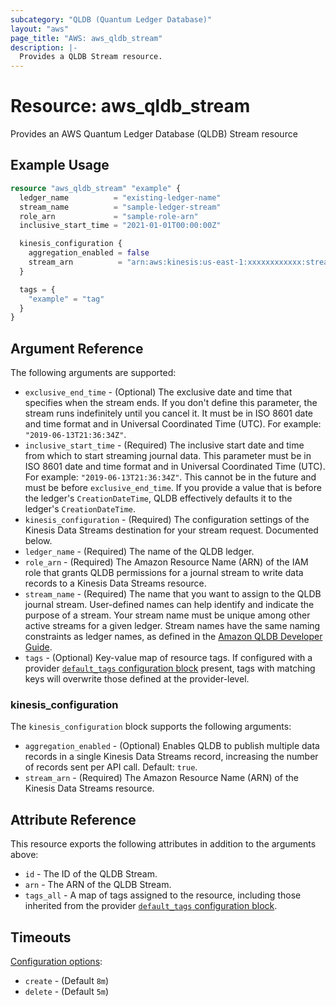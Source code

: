 ```yaml
---
subcategory: "QLDB (Quantum Ledger Database)"
layout: "aws"
page_title: "AWS: aws_qldb_stream"
description: |-
  Provides a QLDB Stream resource.
---
```


# Resource: aws_qldb_stream

Provides an AWS Quantum Ledger Database (QLDB) Stream resource

## Example Usage

```terraform
resource "aws_qldb_stream" "example" {
  ledger_name          = "existing-ledger-name"
  stream_name          = "sample-ledger-stream"
  role_arn             = "sample-role-arn"
  inclusive_start_time = "2021-01-01T00:00:00Z"

  kinesis_configuration {
    aggregation_enabled = false
    stream_arn          = "arn:aws:kinesis:us-east-1:xxxxxxxxxxxx:stream/example-kinesis-stream"
  }

  tags = {
    "example" = "tag"
  }
}
```

## Argument Reference

The following arguments are supported:

* `exclusive_end_time` - (Optional) The exclusive date and time that specifies when the stream ends. If you don't define this parameter, the stream runs indefinitely until you cancel it. It must be in ISO 8601 date and time format and in Universal Coordinated Time (UTC). For example: `"2019-06-13T21:36:34Z"`.
* `inclusive_start_time` - (Required) The inclusive start date and time from which to start streaming journal data. This parameter must be in ISO 8601 date and time format and in Universal Coordinated Time (UTC). For example: `"2019-06-13T21:36:34Z"`.  This cannot be in the future and must be before `exclusive_end_time`.  If you provide a value that is before the ledger's `CreationDateTime`, QLDB effectively defaults it to the ledger's `CreationDateTime`.
* `kinesis_configuration` - (Required) The configuration settings of the Kinesis Data Streams destination for your stream request. Documented below.
* `ledger_name` - (Required) The name of the QLDB ledger.
* `role_arn` - (Required) The Amazon Resource Name (ARN) of the IAM role that grants QLDB permissions for a journal stream to write data records to a Kinesis Data Streams resource.
* `stream_name` - (Required) The name that you want to assign to the QLDB journal stream. User-defined names can help identify and indicate the purpose of a stream.  Your stream name must be unique among other active streams for a given ledger. Stream names have the same naming constraints as ledger names, as defined in the [Amazon QLDB Developer Guide](https://docs.aws.amazon.com/qldb/latest/developerguide/limits.html#limits.naming).
* `tags` - (Optional) Key-value map of resource tags. If configured with a provider [`default_tags` configuration block](https://registry.terraform.io/providers/hashicorp/aws/latest/docs#default_tags-configuration-block) present, tags with matching keys will overwrite those defined at the provider-level.

### kinesis_configuration

The `kinesis_configuration` block supports the following arguments:

* `aggregation_enabled` - (Optional) Enables QLDB to publish multiple data records in a single Kinesis Data Streams record, increasing the number of records sent per API call. Default: `true`.
* `stream_arn` - (Required) The Amazon Resource Name (ARN) of the Kinesis Data Streams resource.

## Attribute Reference

This resource exports the following attributes in addition to the arguments above:

* `id` - The ID of the QLDB Stream.
* `arn` - The ARN of the QLDB Stream.
* `tags_all` - A map of tags assigned to the resource, including those inherited from the provider [`default_tags` configuration block](https://registry.terraform.io/providers/hashicorp/aws/latest/docs#default_tags-configuration-block).

## Timeouts

[Configuration options](https://developer.hashicorp.com/terraform/language/resources/syntax#operation-timeouts):

- `create` - (Default `8m`)
- `delete` - (Default `5m`)
